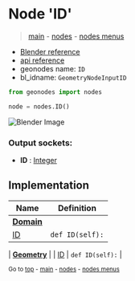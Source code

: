 # Node 'ID'

> [main](../structure.md) - [nodes](nodes.md) - [nodes menus](nodes_menus.md)

- [Blender reference](https://docs.blender.org/manual/en/latest/modeling/geometry_nodes/input/id.html)
- [api reference](https://docs.blender.org/api/current/bpy.types.GeometryNodeInputID.html)
- geonodes name: `ID`
- bl_idname: `GeometryNodeInputID`

```python
from geonodes import nodes

node = nodes.ID()
```

![Blender Image](https://docs.blender.org/manual/en/latest/_images/node-types_GeometryNodeInputID.webp)

### Output sockets:

- **ID** : [Integer](Integer.md)

## Implementation

| Name | Definition |
|------|------------|
| **[Domain](Domain.md)** |
| [ID](Domain.md#ID-property) | `def ID(self):` |

| **[Geometry](Geometry.md)** |
| [ID](Geometry.md#ID-property) | `def ID(self):` |

<sub>Go to [top](#node-ID) - [main](../structure.md) - [nodes](nodes.md) - [nodes menus](nodes_menus.md)</sub>

